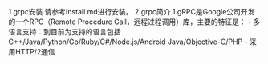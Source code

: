 
1.grpc安装
	请参考Install.md进行安装。
2.grpc简介
	1.gRPC是Google公司开发的一个RPC（Remote Procedure Call，远程过程调用）库，主要的特征是： 
		- 多语言支持：到目前为支持的语言包括C++/Java/Python/Go/Ruby/C#/Node.js/Android Java/Objective-C/PHP 
		- 采用HTTP/2通信 	